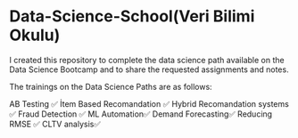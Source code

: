 # Data-Science-School(Veri Bilimi Okulu)

I created this repository to complete the data science path available on the Data Science Bootcamp and to share the requested assignments and notes.

The trainings on the Data Science Paths are as follows:

AB Testing ✅ 
İtem Based Recomandation ✅
Hybrid Recomandation systems ✅
Fraud Detection ✅
ML Automation✅
Demand Forecasting✅
Reducing RMSE ✅
CLTV analysis✅
